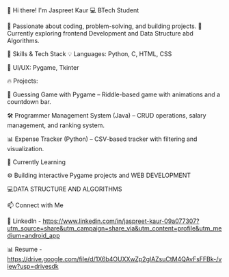 👋 Hi there! I'm Jaspreet Kaur 
💻 BTech Student

🔹 Passionate about coding, problem-solving, and building projects.
🔹 Currently exploring frontend Development and Data Structure abd Algorithms.

🚀 Skills & Tech Stack
💡 Languages: Python, C, HTML, CSS

🎨 UI/UX: Pygame, Tkinter

🔥 Projects:

🎯 Guessing Game with Pygame – Riddle-based game with animations and a countdown bar.

🛠️ Programmer Management System (Java) – CRUD operations, salary management, and ranking system.

📊 Expense Tracker (Python) – CSV-based tracker with filtering and visualization.

🌱 Currently Learning

⚙️ Building interactive Pygame projects and WEB DEVELOPMENT

💻DATA STRUCTURE AND ALGORITHMS

📫 Connect with Me

💼 LinkedIn  - https://www.linkedin.com/in/jaspreet-kaur-09a077307?utm_source=share&utm_campaign=share_via&utm_content=profile&utm_medium=android_app

📊 Resume - https://drive.google.com/file/d/1X6b4OUXXwZp2glAZsuCtM4QAvFsFFBk-/view?usp=drivesdk
